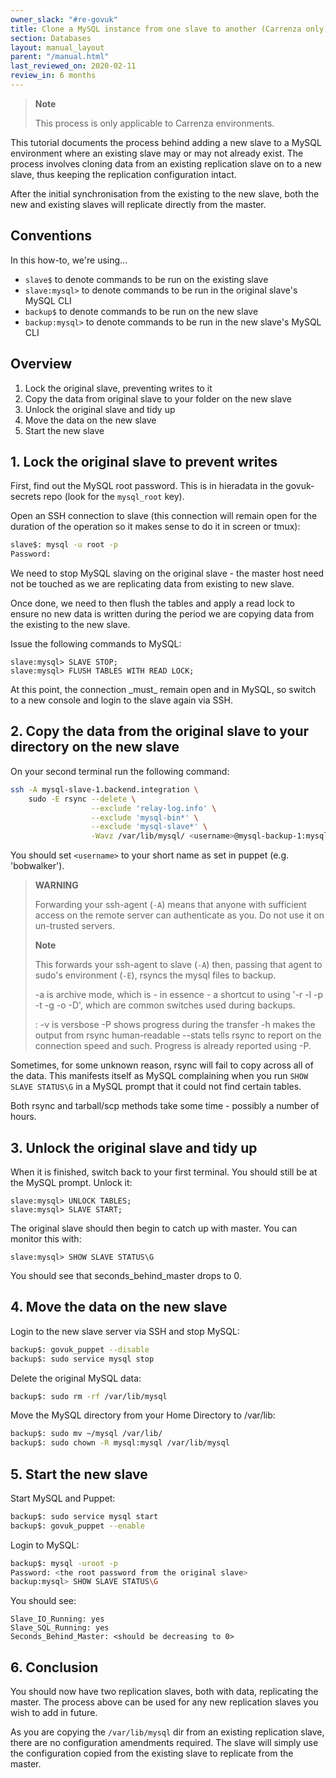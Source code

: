 ```yaml
---
owner_slack: "#re-govuk"
title: Clone a MySQL instance from one slave to another (Carrenza only)
section: Databases
layout: manual_layout
parent: "/manual.html"
last_reviewed_on: 2020-02-11
review_in: 6 months
---
```


> **Note**
>
> This process is only applicable to Carrenza environments.

This tutorial documents the process behind adding a new slave to a MySQL environment where an existing slave may or may not already exist. The process involves cloning data from an existing replication slave on to a new slave, thus keeping the replication configuration intact.

After the initial synchronisation from the existing to the new slave, both the new and existing slaves will replicate directly from the master.

## Conventions

In this how-to, we're using...

- `slave$` to denote commands to be run on the existing slave
- `slave:mysql>` to denote commands to be run in the original slave's MySQL CLI
- `backup$` to denote commands to be run on the new slave
- `backup:mysql>` to denote commands to be run in the new slave's MySQL CLI

## Overview

1. Lock the original slave, preventing writes to it
2. Copy the data from original slave to your folder on the new slave
3. Unlock the original slave and tidy up
4. Move the data on the new slave
5. Start the new slave

## 1. Lock the original slave to prevent writes

First, find out the MySQL root password. This is in hieradata in the govuk-secrets repo (look for the `mysql_root` key).

Open an SSH connection to slave (this connection will remain open for the duration of the operation so it makes sense to do it in screen or tmux):

```sh
slave$: mysql -u root -p
Password:
```

We need to stop MySQL slaving on the original slave - the master host need not be touched as we are replicating data from existing to new slave.

Once done, we need to then flush the tables and apply a read lock to ensure no new data is written during the period we are copying data from the existing to the new slave.

Issue the following commands to MySQL:

```mysql
slave:mysql> SLAVE STOP;
slave:mysql> FLUSH TABLES WITH READ LOCK;
```

At this point, the connection \_must\_ remain open and in MySQL, so switch to a new console and login to the slave again via SSH.

## 2. Copy the data from the original slave to your directory on the new slave

On your second terminal run the following command:

```sh
ssh -A mysql-slave-1.backend.integration \
    sudo -E rsync --delete \
                  --exclude 'relay-log.info' \
                  --exclude 'mysql-bin*' \
                  --exclude 'mysql-slave*' \
                  -Wavz /var/lib/mysql/ <username>@mysql-backup-1:mysql
```

You should set `<username>` to your short name as set in puppet (e.g. 'bobwalker').

> **WARNING**
>
> Forwarding your ssh-agent (`-A`) means that anyone with sufficient access on the remote server can authenticate as you. Do not use it on un-trusted servers.
>
> **Note**
>
> This forwards your ssh-agent to slave (`-A`) then, passing that agent to sudo's environment (`-E`), rsyncs the mysql files to backup.
>
> -a is archive mode, which is - in essence - a shortcut to using '-r -l -p -t -g -o -D', which are common switches used during backups.
>
> :   -v is versbose -P shows progress during the transfer -h makes the output from rsync human-readable --stats tells rsync to report on the connection speed and such. Progress is already reported using -P.

Sometimes, for some unknown reason, rsync will fail to copy across all of the data. This manifests itself as MySQL complaining when you run `SHOW SLAVE STATUS\G` in a MySQL prompt that it could not find certain tables.

Both rsync and tarball/scp methods take some time - possibly a number of hours.

## 3. Unlock the original slave and tidy up

When it is finished, switch back to your first terminal. You should still be at the MySQL prompt. Unlock it:

```mysql
slave:mysql> UNLOCK TABLES;
slave:mysql> SLAVE START;
```

The original slave should then begin to catch up with master. You can monitor this with:

```mysql
slave:mysql> SHOW SLAVE STATUS\G
```

You should see that seconds\_behind\_master drops to 0.

## 4. Move the data on the new slave

Login to the new slave server via SSH and stop MySQL:

```sh
backup$: govuk_puppet --disable
backup$: sudo service mysql stop
```

Delete the original MySQL data:

```sh
backup$: sudo rm -rf /var/lib/mysql
```

Move the MySQL directory from your Home Directory to /var/lib:

```sh
backup$: sudo mv ~/mysql /var/lib/
backup$: sudo chown -R mysql:mysql /var/lib/mysql
```

## 5. Start the new slave

Start MySQL and Puppet:

```sh
backup$: sudo service mysql start
backup$: govuk_puppet --enable
```

Login to MySQL:

```sh
backup$: mysql -uroot -p
Password: <the root password from the original slave>
backup:mysql> SHOW SLAVE STATUS\G
```

You should see:

```
Slave_IO_Running: yes
Slave_SQL_Running: yes
Seconds_Behind_Master: <should be decreasing to 0>
```

## 6. Conclusion

You should now have two replication slaves, both with data, replicating the master. The process above can be used for any new replication slaves you wish to add in future.

As you are copying the `/var/lib/mysql` dir from an existing replication slave, there are no configuration amendments required. The slave will simply use the configuration copied from the existing slave to replicate from the master.
